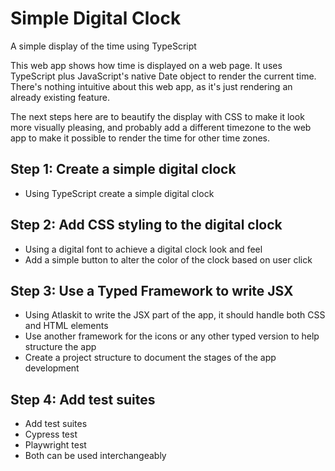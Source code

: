 # Simple Digital Clock
A simple display of the time using TypeScript

This web app shows how time is displayed on a web page. It uses TypeScript plus JavaScript's native Date object to render the current time.
There's nothing intuitive about this web app, as it's just rendering an already existing feature.

The next steps here are to beautify the display with CSS to make it look more visually pleasing, and probably add a different timezone
to the web app to make it possible to render the time for other time zones.

## Step 1: Create a simple digital clock
- Using TypeScript create a simple digital clock

## Step 2: Add CSS styling to the digital clock
- Using a digital font to achieve a digital clock look and feel
- Add a simple button to alter the color of the clock based on user click

## Step 3: Use a Typed Framework to write JSX
- Using Atlaskit to write the JSX part of the app, it should handle both CSS and HTML elements
- Use another framework for the icons or any other typed version to help structure the app
- Create a project structure to document the stages of the app development

## Step 4: Add test suites
- Add test suites
- Cypress test
- Playwright test
- Both can be used interchangeably 
